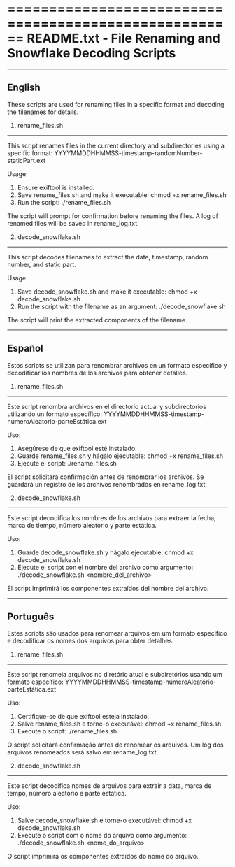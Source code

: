 ======================================================
README.txt - File Renaming and Snowflake Decoding Scripts
======================================================

-------------------
English
-------------------

These scripts are used for renaming files in a specific format and decoding the filenames for details.

1. rename_files.sh
-------------------
This script renames files in the current directory and subdirectories using a specific format:
YYYYMMDDHHMMSS-timestamp-randomNumber-staticPart.ext

Usage:
1. Ensure exiftool is installed.
2. Save rename_files.sh and make it executable:
   chmod +x rename_files.sh
3. Run the script:
   ./rename_files.sh

The script will prompt for confirmation before renaming the files. A log of renamed files will be saved in rename_log.txt.

2. decode_snowflake.sh
-----------------------
This script decodes filenames to extract the date, timestamp, random number, and static part.

Usage:
1. Save decode_snowflake.sh and make it executable:
   chmod +x decode_snowflake.sh
2. Run the script with the filename as an argument:
   ./decode_snowflake.sh <filename>

The script will print the extracted components of the filename.

-------------------
Español
-------------------

Estos scripts se utilizan para renombrar archivos en un formato específico y decodificar los nombres de los archivos para obtener detalles.

1. rename_files.sh
-------------------
Este script renombra archivos en el directorio actual y subdirectorios utilizando un formato específico:
YYYYMMDDHHMMSS-timestamp-númeroAleatorio-parteEstática.ext

Uso:
1. Asegúrese de que exiftool esté instalado.
2. Guarde rename_files.sh y hágalo ejecutable:
   chmod +x rename_files.sh
3. Ejecute el script:
   ./rename_files.sh

El script solicitará confirmación antes de renombrar los archivos. Se guardará un registro de los archivos renombrados en rename_log.txt.

2. decode_snowflake.sh
-----------------------
Este script decodifica los nombres de los archivos para extraer la fecha, marca de tiempo, número aleatorio y parte estática.

Uso:
1. Guarde decode_snowflake.sh y hágalo ejecutable:
   chmod +x decode_snowflake.sh
2. Ejecute el script con el nombre del archivo como argumento:
   ./decode_snowflake.sh <nombre_del_archivo>

El script imprimirá los componentes extraídos del nombre del archivo.

-------------------
Português
-------------------

Estes scripts são usados para renomear arquivos em um formato específico e decodificar os nomes dos arquivos para obter detalhes.

1. rename_files.sh
-------------------
Este script renomeia arquivos no diretório atual e subdiretórios usando um formato específico:
YYYYMMDDHHMMSS-timestamp-númeroAleatório-parteEstática.ext

Uso:
1. Certifique-se de que exiftool esteja instalado.
2. Salve rename_files.sh e torne-o executável:
   chmod +x rename_files.sh
3. Execute o script:
   ./rename_files.sh

O script solicitará confirmação antes de renomear os arquivos. Um log dos arquivos renomeados será salvo em rename_log.txt.

2. decode_snowflake.sh
-----------------------
Este script decodifica nomes de arquivos para extrair a data, marca de tempo, número aleatório e parte estática.

Uso:
1. Salve decode_snowflake.sh e torne-o executável:
   chmod +x decode_snowflake.sh
2. Execute o script com o nome do arquivo como argumento:
   ./decode_snowflake.sh <nome_do_arquivo>

O script imprimirá os componentes extraídos do nome do arquivo.
